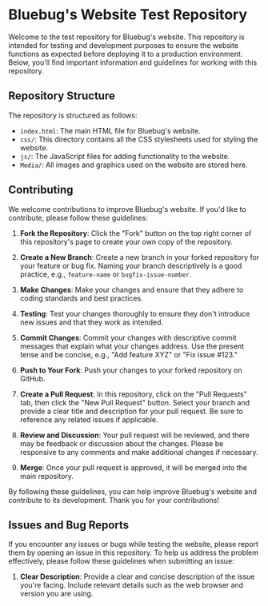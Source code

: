 # Bluebug's Website Test Repository

Welcome to the test repository for Bluebug's website. This repository is intended for testing and development purposes to ensure the website functions as expected before deploying it to a production environment. Below, you'll find important information and guidelines for working with this repository.

## Repository Structure

The repository is structured as follows:

- `index.html`: The main HTML file for Bluebug's website.
- `css/`: This directory contains all the CSS stylesheets used for styling the website.
- `js/`: The JavaScript files for adding functionality to the website.
- `Media/`: All images and graphics used on the website are stored here.

## Contributing

We welcome contributions to improve Bluebug's website. If you'd like to contribute, please follow these guidelines:

1. **Fork the Repository**: Click the "Fork" button on the top right corner of this repository's page to create your own copy of the repository.

2. **Create a New Branch**: Create a new branch in your forked repository for your feature or bug fix. Naming your branch descriptively is a good practice, e.g., `feature-name` or `bugfix-issue-number`.

3. **Make Changes**: Make your changes and ensure that they adhere to coding standards and best practices.

4. **Testing**: Test your changes thoroughly to ensure they don't introduce new issues and that they work as intended.

5. **Commit Changes**: Commit your changes with descriptive commit messages that explain what your changes address. Use the present tense and be concise, e.g., "Add feature XYZ" or "Fix issue #123."

6. **Push to Your Fork**: Push your changes to your forked repository on GitHub.

7. **Create a Pull Request**: In this repository, click on the "Pull Requests" tab, then click the "New Pull Request" button. Select your branch and provide a clear title and description for your pull request. Be sure to reference any related issues if applicable.

8. **Review and Discussion**: Your pull request will be reviewed, and there may be feedback or discussion about the changes. Please be responsive to any comments and make additional changes if necessary.

9. **Merge**: Once your pull request is approved, it will be merged into the main repository.

By following these guidelines, you can help improve Bluebug's website and contribute to its development. Thank you for your contributions!

## Issues and Bug Reports

If you encounter any issues or bugs while testing the website, please report them by opening an issue in this repository. To help us address the problem effectively, please follow these guidelines when submitting an issue:

1. **Clear Description**: Provide a clear and concise description of the issue you're facing. Include relevant details such as the web browser and version you are using.






